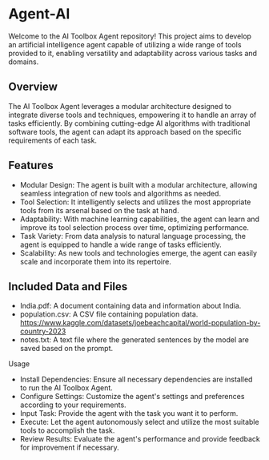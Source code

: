 # Agent-AI
Welcome to the AI Toolbox Agent repository! This project aims to develop an artificial intelligence agent capable of utilizing a wide range of tools provided to it, enabling versatility and adaptability across various tasks and domains.

## Overview

The AI Toolbox Agent leverages a modular architecture designed to integrate diverse tools and techniques, empowering it to handle an array of tasks efficiently. By combining cutting-edge AI algorithms with traditional software tools, the agent can adapt its approach based on the specific requirements of each task.

## Features
- Modular Design: The agent is built with a modular architecture, allowing seamless integration of new tools and algorithms as needed.
- Tool Selection: It intelligently selects and utilizes the most appropriate tools from its arsenal based on the task at hand.
- Adaptability: With machine learning capabilities, the agent can learn and improve its tool selection process over time, optimizing performance.
- Task Variety: From data analysis to natural language processing, the agent is equipped to handle a wide range of tasks efficiently.
- Scalability: As new tools and technologies emerge, the agent can easily scale and incorporate them into its repertoire.

## Included Data and Files
- India.pdf: A document containing data and information about India.
- population.csv: A CSV file containing population data. <https://www.kaggle.com/datasets/joebeachcapital/world-population-by-country-2023>
- notes.txt: A text file where the generated sentences by the model are saved based on the prompt.

Usage
- Install Dependencies: Ensure all necessary dependencies are installed to run the AI Toolbox Agent.
- Configure Settings: Customize the agent's settings and preferences according to your requirements.
- Input Task: Provide the agent with the task you want it to perform.
- Execute: Let the agent autonomously select and utilize the most suitable tools to accomplish the task.
- Review Results: Evaluate the agent's performance and provide feedback for improvement if necessary.

